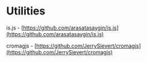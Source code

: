 # Utilities

is.js - [https://github.com/arasatasaygin/is.js](https://github.com/arasatasaygin/is.js)

cromagjs - [https://github.com/JerrySievert/cromagjs](https://github.com/JerrySievert/cromagjs)

